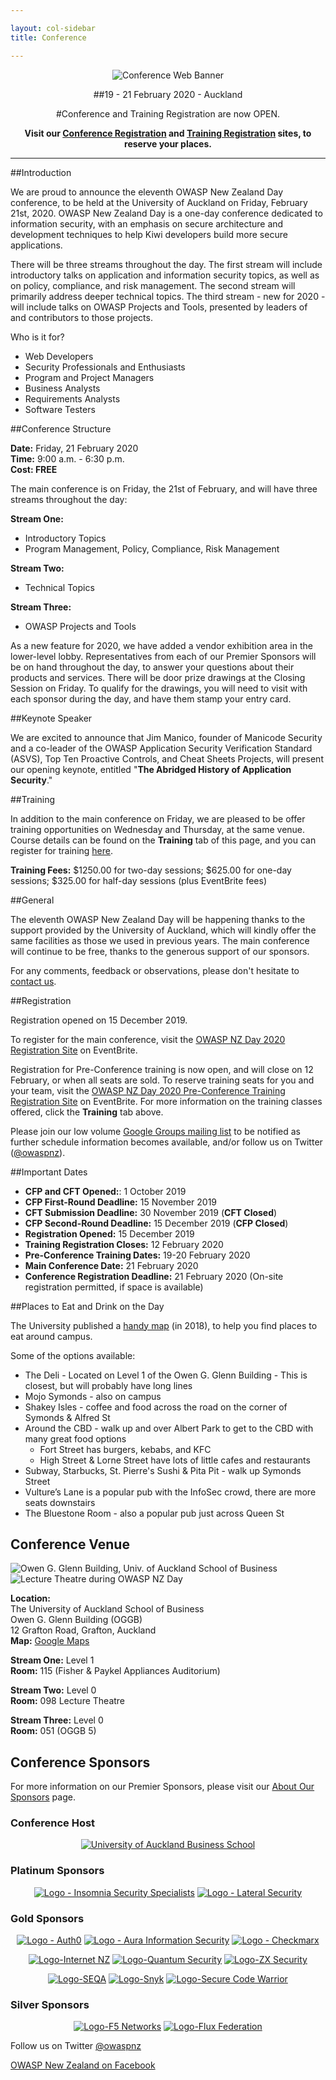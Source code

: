 ```yaml
---

layout: col-sidebar
title: Conference

---
```


<center>

![Conference Web Banner](../assets/images/conference/Web_Banner-OWASP_NZ_Day_2020.jpg)

##19 - 21 February 2020 - Auckland

#Conference and Training Registration are now OPEN.  

**Visit our [Conference Registration](https://owaspnz2020.eventbrite.com) and [Training Registration](https://owaspnz2020-training.eventbrite.com) sites, to reserve your places.**

</center>

-----

##Introduction

We are proud to announce the eleventh OWASP New Zealand Day conference, to be held at the University of Auckland on Friday, February 21st, 2020. OWASP New Zealand Day is a one-day conference dedicated to information security, with an emphasis on secure architecture and development techniques to help Kiwi developers build more secure applications.

There will be three streams throughout the day. The first stream will include introductory talks on application and information security topics, as well as on policy, compliance, and risk management. The second stream will primarily address deeper technical topics. The third stream - new for 2020 - will include talks on OWASP Projects and Tools, presented by leaders of and contributors to those projects.

Who is it for?

* Web Developers
* Security Professionals and Enthusiasts
* Program and Project Managers
* Business Analysts
* Requirements Analysts
* Software Testers

##Conference Structure

**Date:** Friday, 21 February 2020  
**Time:** 9:00 a.m. - 6:30 p.m.  
**Cost: FREE**  

The main conference is on Friday, the 21st of February, and will have three streams throughout the day:

**Stream One:**
* Introductory Topics
* Program Management, Policy, Compliance, Risk Management

**Stream Two:**
* Technical Topics

**Stream Three:**
* OWASP Projects and Tools

As a new feature for 2020, we have added a vendor exhibition area in the lower-level lobby. Representatives from each of our Premier Sponsors will be on hand throughout the day, to answer your questions about their products and services. There will be door prize drawings at the Closing Session on Friday. To qualify for the drawings, you will need to visit with each sponsor during the day, and have them stamp your entry card.

##Keynote Speaker

We are excited to announce that Jim Manico, founder of Manicode Security and a co-leader of the OWASP Application Security Verification Standard (ASVS), Top Ten Proactive Controls, and Cheat Sheets Projects, will present our opening keynote, entitled "**The Abridged History of Application Security**."

##Training

In addition to the main conference on Friday, we are pleased to be offer training opportunities on Wednesday and Thursday, at the same venue. Course details can be found on the **Training** tab of this page, and you can register for training [here](https://owaspnz2020-training.eventbrite.com).

**Training Fees:** $1250.00 for two-day sessions; $625.00 for one-day sessions; $325.00 for half-day sessions (plus EventBrite fees)

##General

The eleventh OWASP New Zealand Day will be happening thanks to the support provided by the University of Auckland, which will kindly offer the same facilities as those we used in previous years. The main conference will continue to be free, thanks to the generous support of our sponsors.

For any comments, feedback or observations, please don't hesitate to [contact us](mailto:new-zealand-day@owasp.org).

##Registration

Registration opened on 15 December 2019.

To register for the main conference, visit the [OWASP NZ Day 2020 Registration Site](https://owaspnz2020.eventbrite.com) on EventBrite.

Registration for Pre-Conference training is now open, and will close on 12 February, or when all seats are sold. To reserve training seats for you and your team, visit the [OWASP NZ Day 2020 Pre-Conference Training Registration Site](https://owaspnz2020-training.eventbrite.com) on EventBrite. For more information on the training classes offered, click the **Training** tab above.

Please join our low volume [Google Groups mailing list](https://groups.google.com/a/owasp.org/forum/#!forum/new-zealand-chapter@owasp.org/join) to be notified as further schedule information becomes available, and/or follow us on Twitter ([@owaspnz](https://www.twitter.com/owaspnz)).

##Important Dates

* **CFP and CFT Opened:**: 1 October 2019
* **CFP First-Round Deadline:** 15 November 2019
* **CFT Submission Deadline:** 30 November 2019 (**CFT Closed**)
* **CFP Second-Round Deadline:** 15 December 2019 (**CFP Closed**)
* **Registration Opened:** 15 December 2019
* **Training Registration Closes:** 12 February 2020
* **Pre-Conference Training Dates:** 19-20 February 2020
* **Main Conference Date:** 21 February 2020
* **Conference Registration Deadline:** 21 February 2020 (On-site registration permitted, if space is available)

##Places to Eat and Drink on the Day
 
The University published a [handy map](assets/docs/Retail_Map_City_Campus_2018_v2.pdf) (in 2018), to help you find places to eat around campus.

Some of the options available:
* The Deli - Located on Level 1 of the Owen G. Glenn Building - This is closest, but will probably have long lines
* Mojo Symonds - also on campus
* Shakey Isles - coffee and food across the road on the corner of Symonds & Alfred St
* Around the CBD - walk up and over Albert Park to get to the CBD with many great food options
    * Fort Street has burgers, kebabs, and KFC
    * High Street & Lorne Street have lots of little cafes and restaurants
* Subway, Starbucks, St. Pierre's Sushi & Pita Pit - walk up Symonds Street
* Vulture’s Lane is a popular pub with the InfoSec crowd, there are more seats downstairs
* The Bluestone Room - also a popular pub just across Queen St

## Conference Venue

![Owen G. Glenn Building, Univ. of Auckland School of Business](../assets/images/conference/Photo-AU_Business_School_OGGB.jpg) ![Lecture Theatre during OWASP NZ Day](../assets/images/conference/Photo-OWASP_NZ_Day_Lecture_Theatre.jpg)

**Location:**  
    The University of Auckland School of Business   
    Owen G. Glenn Building (OGGB)   
    12 Grafton Road, Grafton, Auckland  
    **Map:** [Google Maps](https://goo.gl/maps/YfEnnxaqkGvaoqXz6)
    
**Stream One:** Level 1   
**Room:** 115 (Fisher & Paykel Appliances Auditorium)

**Stream Two:** Level 0   
**Room:** 098 Lecture Theatre

**Stream Three:** Level 0   
**Room:** 051 (OGGB 5)

## Conference Sponsors

For more information on our Premier Sponsors, please visit our [About Our Sponsors](sponsors/) page.

### Conference Host

<center>

[![University of Auckland Business School](../assets/images/conference/Logo-UofA_Business_School.png)](http://www.auckland.ac.nz/)

</center>

### Platinum Sponsors

<center>

[![Logo - Insomnia Security Specialists](../assets/images/conference/Logo-Insomnia_Security_Specialists-125.png)](https://www.insomniasec.com/)
[![Logo - Lateral Security](../assets/images/conference/Logo-Lateral_Security-125.png)](https://www.lateralsecurity.com/)

</center>

### Gold Sponsors

<center>

[![Logo - Auth0](../assets/images/conference/Logo-Auth0-125.png)](https://auth0.com/)
[![Logo - Aura Information Security](../assets/images/conference/Logo-Aura_Information_Security-125.jpg)](https://www.aurainfosec.com/)
[![Logo - Checkmarx](../assets/images/conference/Logo-Checkmarx-125.png)](https://www.checkmarx.com/)

[![Logo-Internet NZ](../assets/images/conference/Logo-Internet_NZ-250.png)](https://internetnz.nz/)
[![Logo-Quantum Security](../assets/images/conference/Logo-Quantum_Security-125.png)](https://www.quantumsecurity.co.nz/)
[![Logo-ZX Security](../assets/images/conference/Logo-ZX_Security-150.png)](https://zxsecurity.co.nz/)

[![Logo-SEQA](../assets/images/conference/Logo-SEQA-150.png)](https://www.seqa.co.nz/)
[![Logo-Snyk](../assets/images/conference/Logo-Snyk-225.png)](https://snyk.io/)
[![Logo-Secure Code Warrior](../assets/images/conference/Logo-Secure_Code_Warrior.png)](https://securecodewarrior.com/)

</center>

### Silver Sponsors

<center>

[![Logo-F5 Networks](../assets/images/conference/Logo-F5-125.png)](https://www.f5.com/)
[![Logo-Flux Federation](../assets/images/conference/Logo-Flux_Federation-125.png)](https://fluxfederation.com/)

</center>

Follow us on Twitter [@owaspnz](https://www.twitter.com/owaspnz)

[OWASP New Zealand on Facebook](https://www.facebook.com/owaspnz)
